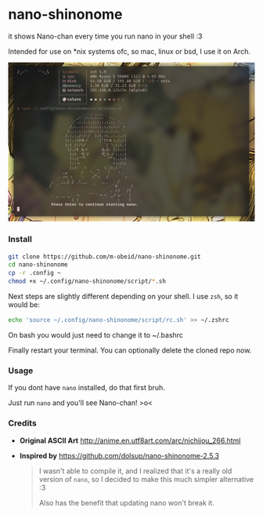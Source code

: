# nano-shinonome
it shows Nano-chan every time you run nano in your shell :3

Intended for use on *nix systems ofc, so mac, linux or bsd, I use it on Arch.

![kawaii desu ne?](assets/nano.jpg)

### Install
```bash
git clone https://github.com/m-obeid/nano-shinonome.git
cd nano-shinonome
cp -r .config ~
chmod +x ~/.config/nano-shinonome/script/*.sh
```

Next steps are slightly different depending on your shell. I use `zsh`, so it would be:

```bash
echo 'source ~/.config/nano-shinonome/script/rc.sh' >> ~/.zshrc
```

On bash you would just need to change it to ~/.bashrc

Finally restart your terminal. You can optionally delete the cloned repo now.

### Usage

If you dont have `nano` installed, do that first bruh.

Just run `nano` and you'll see Nano-chan! >o<

### Credits
- **Original ASCII Art** http://anime.en.utf8art.com/arc/nichijou_266.html
- **Inspired by** https://github.com/dolsup/nano-shinonome-2.5.3 

    > I wasn't able to compile it, and I realized that it's a really old version of `nano`, so I decided to make this much simpler alternative :3
    >
    > Also has the benefit that updating nano won't break it.

